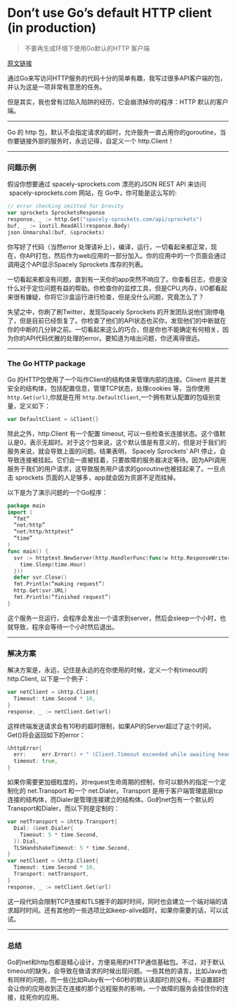 # Don’t use Go’s default HTTP client (in production)

> 不要再生成环境下使用Go默认的HTTP 客户端

[原文链接](https://medium.com/@nate510/don-t-use-go-s-default-http-client-4804cb19f779)

通过Go来写访问HTTP服务的代码十分的简单有趣，我写过很多API客户端的包，并认为这是一项非常有意思的任务。

但是其实，我也曾有过陷入陷阱的经历，它会崩溃掉你的程序：HTTP 默认的客户端。

---

Go 的 http 包，默认不会指定请求的超时，允许服务一直占用你的goroutine，当你要链接外部的服务时，永远记得，自定义一个 http.Client！

---

### 问题示例

假设你想要通过 spacely-sprockets.com 漂亮的JSON REST API 来访问  spacely-sprockets.com  网站，在 Go中，你可能是这么写的:

```go
// error checking omitted for brevity
var sprockets SprocketsResponse
response, _ := http.Get("spacely-sprockets.com/api/sprockets")
buf, _ := ioutil.ReadAll(response.Body)
json.Unmarshal(buf, &sprockets)
```

你写好了代码（当然error 处理请补上），编译，运行，一切看起来都正常，现在，你API打包，然后作为web应用的一部分加入。你的应用中的一个页面会通过调用这个API显示Spacely Sprockets 库存的列表。

一切看起来都没有问题，直到有一天你的app突然不响应了。你查看日志，但是没什么对于定位问题有益的帮助。你检查你的监控工具，但是CPU,内存，I/O都看起来很有嫌疑，你将它沙盒运行进行检查，但是没什么问题，究竟怎么了？

失望之中，你刷了刷Twitter，发现Spacely Sprockets  的开发团队说他们刚停电了，但是目前已经恢复了。你检查了他们的API状态也买你，发现他们的中断就在你的中断的几分钟之前。一切看起来这么的巧合，但是你也不能确定有何相关，因为你的API代码优雅的处理的error。要知道为啥出问题，你还离得很远。

---

### The Go HTTP package

Go 的HTTP包使用了一个叫作Client的结构体来管理内部的连接。Clinent 是并发安全的结构体，包括配置信息，管理TCP状态，处理cookies 等，当你使用 `http.Get(url)`,你就是在用 `http.DefaultClient`,一个拥有默认配置的包级别变量，定义如下：

```go
var DefaultClient = &Client{}
```

除此之外，http.Client 有一个配置 timeout, 可以一些检查长连接状态。这个值默认是0，表示无超时。对于这个包来说，这个默认值是有意义的，但是对于我们的服务来说，就会导致上面的问题。结果表明， Spacely Sprockets’ API  停止，会导致连接被挂起。它们会一直被挂着，只要故障的服务器决定等待。因为API调用服务于我们的用户请求，这导致服务用户请求的goroutine也被挂起来了。一旦点击 sprockets 页面的人足够多，app就会因为资源不足而挂掉。

以下是为了演示问题的一个Go程序：

```go
package main
import (
  “fmt”
  “net/http”
  “net/http/httptest”
  “time”
)
func main() {
  svr := httptest.NewServer(http.HandlerFunc(func(w http.ResponseWriter, r *http.Request) {
    time.Sleep(time.Hour)
  }))
  defer svr.Close()
  fmt.Println(“making request”)
  http.Get(svr.URL)
  fmt.Println(“finished request”)
}
```

这个服务一旦运行，会程序会发出一个请求到server，然后会sleep一个小时，也就导致，程序会等待一个小时然后退出。

---

### 解决方案

解决方案是，永远，记住是永远的在你使用的时候，定义一个有timeout的 http.Client, 以下是一个例子：

```go
var netClient = &http.Client{
  Timeout: time.Second * 10,
}
response, _ := netClient.Get(url)
```

这样终端发送请求会有10秒的超时限制，如果API的Server超过了这个时间，Get()将会返回如下的error：

```go
&httpError{
  err:     err.Error() + " (Client.Timeout exceeded while awaiting headers)",
  timeout: true,
}
```

如果你需要更加细粒度的，对request生命周期的控制，你可以额外的指定一个定制化的 net.Transport 和一个 net.Dialer。Transport 是用于客户端管理底层tcp连接的结构体，而Dialer是管理连接建立的结构体。Go的net包有一个默认的Transport和Dialer，而以下则是定制的：

```go
var netTransport = &http.Transport{
  Dial: (&net.Dialer{
    Timeout: 5 * time.Second,
  }).Dial,
  TLSHandshakeTimeout: 5 * time.Second,
}
var netClient = &http.Client{
  Timeout: time.Second * 10,
  Transport: netTransport,
}
response, _ := netClient.Get(url)
```

这一段代码会限制TCP连接和TLS握手的超时时间，同时也会建立一个端对端的请求超时时间。还有其他的一些选项比如keep-alive超时，如果你需要的话，可以试试。

---

### 总结

Go的net和http包都是精心设计，方便易用的HTTP通信基础包。不过，对于默认timeout的缺失，会导致在做请求的时候出现问题。一些其他的语言，比如Java也有同样的问题，而一些(比如Ruby有一个60秒的默认读超时)则没有。不设置超时会让你的应用收到正在连接的那个远程服务的影响，一个故障的服务会挂住你的连接，挂死你的应用。